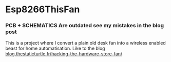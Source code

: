 # Esp8266ThisFan

### PCB + SCHEMATICS Are outdated see my mistakes in the blog post

This is a project where I convert a plain old desk fan into a wireless enabled beast for home automatisation. Like to the blog [blog.thestaticturtle.fr/hacking-the-hardware-store-fan/](blog.thestaticturtle.fr/hacking-the-hardware-store-fan/) 

